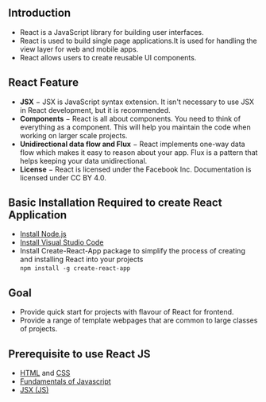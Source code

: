 ## Introduction
*   React is a JavaScript library for building user interfaces.
*   React is used to build single page applications.It is used for handling the view layer for web and mobile apps.
*   React allows users to create reusable UI components.

## React Feature
*   __JSX__ − JSX is JavaScript syntax extension. It isn't necessary to use JSX in React development, but it is recommended.    
*   __Components__ − React is all about components. You need to think of everything as a component. This will help you maintain the code when working on larger scale projects.
*   __Unidirectional data flow and Flux__ − React implements one-way data flow which makes it easy to reason about your app. Flux is a pattern that helps keeping your data unidirectional.
*   __License__ − React is licensed under the Facebook Inc. Documentation is licensed under CC BY 4.0. 

## Basic Installation Required to create React Application
*   [Install Node.js](https://nodejs.org/en/download/)
*   [Install Visual Studio Code](https://code.visualstudio.com/download)
*   Install Create-React-App package to simplify the process of creating and installing React into your projects<br/>
    `npm install -g create-react-app`

## Goal
*   Provide quick start for projects with flavour of React for frontend.<br>
*   Provide a range of template webpages that are common to large classes of projects.

## Prerequisite to use React JS
*   [HTML](https://www.w3schools.com/html/) and [CSS](https://www.w3schools.com/css/)<br>
*   [Fundamentals of Javascript](https://w3schools.com/js/DEFAULT.asp)
*   [JSX (JS)](https://reactjs.org/docs/introducing-jsx.html)<br>
